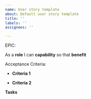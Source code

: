 ```yaml
---
name: User story template
about: Default user story template
title: ''
labels: ''
assignees: ''

---
```


EPIC: <epic>

As a **role** I can **capability** so that **benefit**

Acceptance Criteria:
- **Criteria 1**

- **Criteria 2**


**Tasks**
